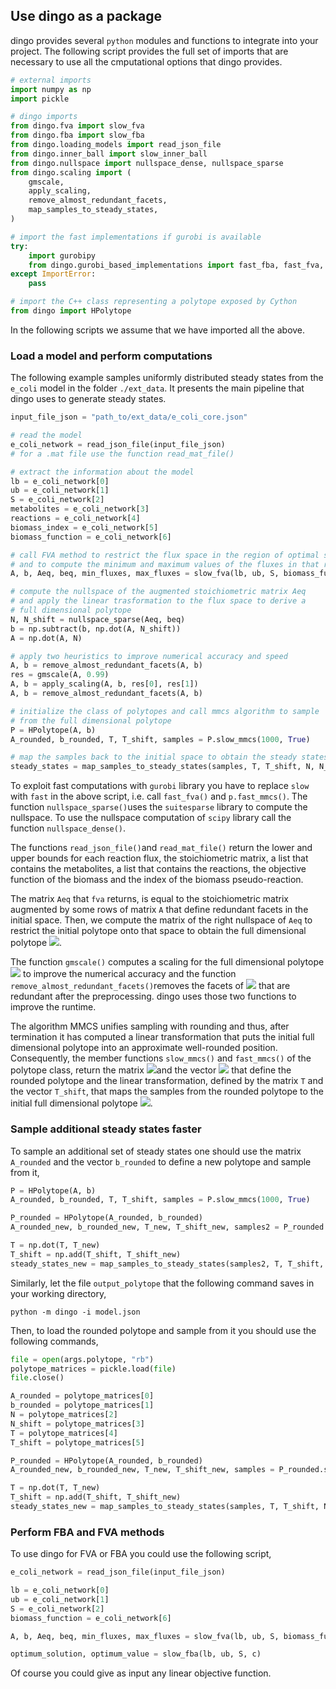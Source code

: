 ## Use dingo as a package

dingo provides several `python` modules and functions to integrate into your project. The following script provides the full set of imports that are necessary to use all the cmputational options that dingo provides.

```python
# external imports
import numpy as np
import pickle

# dingo imports
from dingo.fva import slow_fva
from dingo.fba import slow_fba
from dingo.loading_models import read_json_file
from dingo.inner_ball import slow_inner_ball
from dingo.nullspace import nullspace_dense, nullspace_sparse
from dingo.scaling import (
    gmscale,
    apply_scaling,
    remove_almost_redundant_facets,
    map_samples_to_steady_states,
)

# import the fast implementations if gurobi is available
try:
    import gurobipy
    from dingo.gurobi_based_implementations import fast_fba, fast_fva, fast_inner_ball
except ImportError:
    pass

# import the C++ class representing a polytope exposed by Cython
from dingo import HPolytope
```

In the following scripts we assume that we have imported all the above.

### Load a model and perform computations

The following example samples uniformly distributed steady states from the `e_coli` model in the folder `./ext_data`. It presents the main pipeline that dingo uses to generate steady states.  

```python
input_file_json = "path_to/ext_data/e_coli_core.json"

# read the model
e_coli_network = read_json_file(input_file_json)
# for a .mat file use the function read_mat_file()

# extract the information about the model
lb = e_coli_network[0]
ub = e_coli_network[1]
S = e_coli_network[2]
metabolites = e_coli_network[3]
reactions = e_coli_network[4]
biomass_index = e_coli_network[5]
biomass_function = e_coli_network[6]

# call FVA method to restrict the flux space in the region of optimal solutions
# and to compute the minimum and maximum values of the fluxes in that region
A, b, Aeq, beq, min_fluxes, max_fluxes = slow_fva(lb, ub, S, biomass_function)

# compute the nullspace of the augmented stoichiometric matrix Aeq
# and apply the linear trasformation to the flux space to derive a
# full dimensional polytope
N, N_shift = nullspace_sparse(Aeq, beq)
b = np.subtract(b, np.dot(A, N_shift))
A = np.dot(A, N)

# apply two heuristics to improve numerical accuracy and speed
A, b = remove_almost_redundant_facets(A, b)
res = gmscale(A, 0.99)
A, b = apply_scaling(A, b, res[0], res[1])
A, b = remove_almost_redundant_facets(A, b)

# initialize the class of polytopes and call mmcs algorithm to sample 
# from the full dimensional polytope
P = HPolytope(A, b)
A_rounded, b_rounded, T, T_shift, samples = P.slow_mmcs(1000, True)

# map the samples back to the initial space to obtain the steady states
steady_states = map_samples_to_steady_states(samples, T, T_shift, N, N_shift)
```

To exploit fast computations with `gurobi` library you have to replace `slow` with `fast` in the above script, i.e. call `fast_fva()` and `p.fast_mmcs()`.  The function `nullspace_sparse()`uses the `suitesparse` library to compute the nullspace. To use the nullspace computation of `scipy` library call the function `nullspace_dense()`.  

The  functions `read_json_file()`and `read_mat_file()` return the lower and upper bounds for each reaction flux, the stoichiometric matrix, a list that contains the metabolites, a list that contains the reactions, the objective function of the biomass and the index of the biomass pseudo-reaction.  

The matrix `Aeq` that `fva` returns, is equal to the stoichiometric matrix augmented by some rows of matrix `A` that define redundant facets in the initial space. Then, we compute the matrix of the right nullspace of `Aeq` to restrict the initial polytope onto that space to obtain the full dimensional polytope <img src="https://render.githubusercontent.com/render/math?math=P = \{ x\in\mathbb{R}^n\ |\ Ax\leq b \}">.

The function `gmscale()` computes a scaling for the full dimensional polytope <img src="https://render.githubusercontent.com/render/math?math=P"> to improve the numerical accuracy and the function `remove_almost_redundant_facets()`removes the facets of <img src="https://render.githubusercontent.com/render/math?math=P"> that are redundant after the preprocessing. dingo uses those two functions to improve the runtime.  

The algorithm MMCS unifies sampling with rounding and thus, after termination it has computed a linear transformation that puts the initial full dimensional polytope into an approximate well-rounded position. Consequently, the member functions `slow_mmcs()` and `fast_mmcs()` of the polytope class, return the matrix <img src="https://render.githubusercontent.com/render/math?math=A\in\mathbb{R}^{m\times n}">and the vector <img src="https://render.githubusercontent.com/render/math?math=b\in\mathbb{R}^m"> that define the rounded polytope and the linear transformation, defined by the matrix `T` and the vector `T_shift`, that maps the samples from the rounded polytope to the initial full dimensional polytope <img src="https://render.githubusercontent.com/render/math?math=P">. 

### Sample additional steady states faster

To sample an additional set of steady states one should use the matrix `A_rounded` and the vector `b_rounded` to define a new polytope and sample from it,

```python
P = HPolytope(A, b)
A_rounded, b_rounded, T, T_shift, samples = P.slow_mmcs(1000, True)

P_rounded = HPolytope(A_rounded, b_rounded)
A_rounded_new, b_rounded_new, T_new, T_shift_new, samples2 = P_rounded.slow_mmcs(1000, True)

T = np.dot(T, T_new)
T_shift = np.add(T_shift, T_shift_new)
steady_states_new = map_samples_to_steady_states(samples2, T, T_shift, N, N_shift)
```

Similarly, let the file `output_polytope` that the following command saves in your working directory,

```
python -m dingo -i model.json
```

Then, to load the rounded polytope and sample from it you should use the following commands,

```python
file = open(args.polytope, "rb")
polytope_matrices = pickle.load(file)
file.close()

A_rounded = polytope_matrices[0]
b_rounded = polytope_matrices[1]
N = polytope_matrices[2]
N_shift = polytope_matrices[3]
T = polytope_matrices[4]
T_shift = polytope_matrices[5]

P_rounded = HPolytope(A_rounded, b_rounded)
A_rounded_new, b_rounded_new, T_new, T_shift_new, samples = P_rounded.slow_mmcs(1000, True)

T = np.dot(T, T_new)
T_shift = np.add(T_shift, T_shift_new)
steady_states_new = map_samples_to_steady_states(samples, T, T_shift, N, N_shift)
```

### Perform FBA and FVA methods

To use dingo for FVA or FBA you could use the following script,

```python
e_coli_network = read_json_file(input_file_json)

lb = e_coli_network[0]
ub = e_coli_network[1]
S = e_coli_network[2]
biomass_function = e_coli_network[6]

A, b, Aeq, beq, min_fluxes, max_fluxes = slow_fva(lb, ub, S, biomass_function)

optimum_solution, optimum_value = slow_fba(lb, ub, S, c)
```

Of course you could give as input any linear objective function.